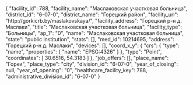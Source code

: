 {
    "facility_id": 788,
    "facility_name": "Маслаковская участковая больница",
    "district_id": "6-07-0",
    "district_name": "Горецкий район",
    "facility_url": "http:\/\/gorkicrb.by\/maslakovskaya\/",
    "facility_address": "Горецкий р-н д. Маслаки",
    "title": "Маслаковская участковая больница",
    "facility_type": "Больницы",
    "ap_1": "0",
    "name": "Маслаковская участковая больница",
    "state": "public institution",
    "stats": [],
    "med_id": 10214695,
    "address": "Горецкий р-н д. Маслаки",
    "devices": [],
    "coord_x_y": {
        "crs": {
            "type": "name",
            "properties": {
                "name": "EPSG:4326"
            }
        },
        "type": "Point",
        "coordinates": [
            30.6516,
            54.3183
        ]
    },
    "job_offers": [],
    "place_name": "Горки",
    "place_type": "city",
    "division_id": "6-07-0",
    "year_of_closing": null,
    "year_of_opening": "0",
    "healthcare_facility_key": 788,
    "administrative_division_id": "6-07-0"
}